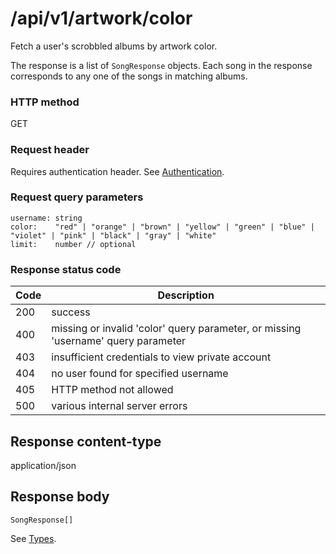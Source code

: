 # /api/v1/artwork/color

Fetch a user's scrobbled albums by artwork color.

The response is a list of `SongResponse` objects. Each song in the response
corresponds to any one of the songs in matching albums.

### HTTP method

GET

### Request header

Requires authentication header. See [Authentication](/index.html).

### Request query parameters


	username: string
	color:    "red" | "orange" | "brown" | "yellow" | "green" | "blue" | "violet" | "pink" | "black" | "gray" | "white"
	limit:    number // optional


### Response status code

| Code | Description |
|------|-------------|
|200 | success |
|400 | missing or invalid 'color' query parameter, or missing 'username' query parameter |
|403 | insufficient credentials to view private account |
|404 | no user found for specified username |
|405 | HTTP method not allowed |
|500 | various internal server errors |

## Response content-type

application/json

## Response body

```
SongResponse[]
```

See [Types](/types.html).
